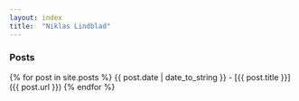 ```yaml
---
layout: index
title:  "Niklas Lindblad"
---
```


### Posts

{% for post in site.posts %}
  {{ post.date | date_to_string }} - [{{ post.title }}]({{ post.url }})
{% endfor %}
